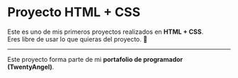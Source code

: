 # Proyecto HTML + CSS

Este es uno de mis primeros proyectos realizados en **HTML + CSS**.  
Eres libre de usar lo que quieras del proyecto. 🚀  

---

Este proyecto forma parte de mi **portafolio de programador (TwentyAngel)**.  
